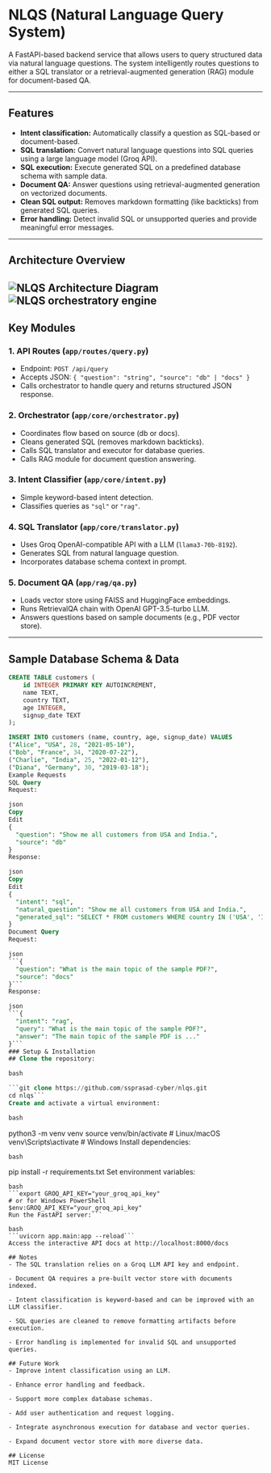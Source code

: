 # NLQS (Natural Language Query System)

A FastAPI-based backend service that allows users to query structured data via natural language questions. The system intelligently routes questions to either a SQL translator or a retrieval-augmented generation (RAG) module for document-based QA.

---

## Features

- **Intent classification:** Automatically classify a question as SQL-based or document-based.
- **SQL translation:** Convert natural language questions into SQL queries using a large language model (Groq API).
- **SQL execution:** Execute generated SQL on a predefined database schema with sample data.
- **Document QA:** Answer questions using retrieval-augmented generation on vectorized documents.
- **Clean SQL output:** Removes markdown formatting (like backticks) from generated SQL queries.
- **Error handling:** Detect invalid SQL or unsupported queries and provide meaningful error messages.

---

## Architecture Overview
![NLQS Architecture Diagram]()
![NLQS orchestratory engine]()
---

## Key Modules

### 1. API Routes (`app/routes/query.py`)

- Endpoint: `POST /api/query`
- Accepts JSON: `{ "question": "string", "source": "db" | "docs" }`
- Calls orchestrator to handle query and returns structured JSON response.

### 2. Orchestrator (`app/core/orchestrator.py`)

- Coordinates flow based on source (db or docs).
- Cleans generated SQL (removes markdown backticks).
- Calls SQL translator and executor for database queries.
- Calls RAG module for document question answering.

### 3. Intent Classifier (`app/core/intent.py`)

- Simple keyword-based intent detection.
- Classifies queries as `"sql"` or `"rag"`.

### 4. SQL Translator (`app/core/translator.py`)

- Uses Groq OpenAI-compatible API with a LLM (`llama3-70b-8192`).
- Generates SQL from natural language question.
- Incorporates database schema context in prompt.

### 5. Document QA (`app/rag/qa.py`)

- Loads vector store using FAISS and HuggingFace embeddings.
- Runs RetrievalQA chain with OpenAI GPT-3.5-turbo LLM.
- Answers questions based on sample documents (e.g., PDF vector store).

---

## Sample Database Schema & Data

```sql
CREATE TABLE customers (
    id INTEGER PRIMARY KEY AUTOINCREMENT,
    name TEXT,
    country TEXT,
    age INTEGER,
    signup_date TEXT
);

INSERT INTO customers (name, country, age, signup_date) VALUES
("Alice", "USA", 28, "2021-05-10"),
("Bob", "France", 34, "2020-07-22"),
("Charlie", "India", 25, "2022-01-12"),
("Diana", "Germany", 30, "2019-03-18");
Example Requests
SQL Query
Request:

json
Copy
Edit
{
  "question": "Show me all customers from USA and India.",
  "source": "db"
}
Response:

json
Copy
Edit
{
  "intent": "sql",
  "natural_question": "Show me all customers from USA and India.",
  "generated_sql": "SELECT * FROM customers WHERE country IN ('USA', 'India');"
}
Document Query
Request:

json
```{
  "question": "What is the main topic of the sample PDF?",
  "source": "docs"
}```
Response:

json
```{
  "intent": "rag",
  "query": "What is the main topic of the sample PDF?",
  "answer": "The main topic of the sample PDF is ..."
}```
### Setup & Installation
## Clone the repository:

bash

```git clone https://github.com/ssprasad-cyber/nlqs.git
cd nlqs```
Create and activate a virtual environment:

bash
```
python3 -m venv venv
source venv/bin/activate  # Linux/macOS
venv\Scripts\activate     # Windows
Install dependencies:
```
bash
```
pip install -r requirements.txt
Set environment variables:
```
bash
```export GROQ_API_KEY="your_groq_api_key"
# or for Windows PowerShell
$env:GROQ_API_KEY="your_groq_api_key"
Run the FastAPI server:```

bash
```uvicorn app.main:app --reload```
Access the interactive API docs at http://localhost:8000/docs

## Notes
- The SQL translation relies on a Groq LLM API key and endpoint.

- Document QA requires a pre-built vector store with documents indexed.

- Intent classification is keyword-based and can be improved with an LLM classifier.

- SQL queries are cleaned to remove formatting artifacts before execution.

- Error handling is implemented for invalid SQL and unsupported queries.

## Future Work
- Improve intent classification using an LLM.

- Enhance error handling and feedback.

- Support more complex database schemas.

- Add user authentication and request logging.

- Integrate asynchronous execution for database and vector queries.

- Expand document vector store with more diverse data.

## License
MIT License

